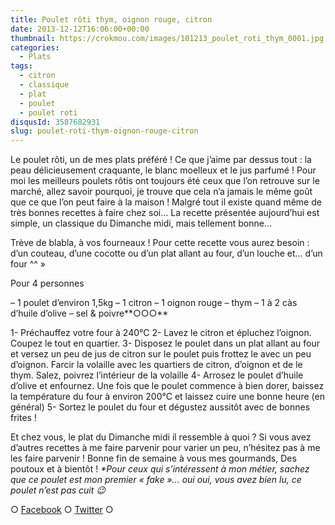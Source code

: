 ```yaml
---
title: Poulet rôti thym, oignon rouge, citron
date: 2013-12-12T16:06:00+00:00
thumbnail: https://crokmou.com/images/101213_poulet_roti_thym_0001.jpg
categories:
  - Plats
tags:
  - citron
  - classique
  - plat
  - poulet
  - poulet roti
disqusId: 3587682931
slug: poulet-roti-thym-oignon-rouge-citron
---
```


Le poulet rôti, un de mes plats préféré ! Ce que j’aime par dessus tout : la peau délicieusement craquante, le blanc moelleux et le jus parfumé ! Pour moi les meilleurs poulets rôtis ont toujours été ceux que l’on retrouve sur le marché, allez savoir pourquoi, je trouve que cela n’a jamais le même goût que ce que l’on peut faire à la maison ! Malgré tout il existe quand même de très bonnes recettes à faire chez soi… La recette présentée aujourd’hui est simple, un classique du Dimanche midi, mais tellement bonne…

Trève de blabla, à vos fourneaux ! Pour cette recette vous aurez besoin : d’un couteau, d’une cocotte ou d’un plat allant au four, d’un louche et… d’un four ^^ »

Pour 4 personnes

– 1 poulet d’environ 1,5kg
– 1 citron
– 1 oignon rouge
– thym
– 1 à 2 càs d’huile d’olive
– sel & poivre**○○○**

1- Préchauffez votre four à 240°C
2- Lavez le citron et épluchez l’oignon. Coupez le tout en quartier.
3- Disposez le poulet dans un plat allant au four et versez un peu de jus de citron sur le poulet puis frottez le avec un peu d’oignon. Farcir la volaille avec les quartiers de citron, d’oignon et de le thym. Salez, poivrez l’intérieur de la volaille
4- Arrosez le poulet d’huile d’olive et enfournez. Une fois que le poulet commence à bien dorer, baissez la température du four à environ 200°C et laissez cuire une bonne heure (en général)
5- Sortez le poulet du four et dégustez aussitôt avec de bonnes frites !

Et chez vous, le plat du Dimanche midi il ressemble à quoi ? Si vous avez d’autres recettes à me faire parvenir pour varier un peu, n’hésitez pas à me les faire parvenir ! Bonne fin de semaine à vous mes gourmands, Des poutoux et à bientôt ! _*Pour ceux qui s’intéressent à mon métier, sachez que ce poulet est mon premier « fake »… oui oui, vous avez bien lu, ce poulet n’est pas cuit 😉_

○ [Facebook](https://www.facebook.com/crokmou.blog) ○ [Twitter](https://twitter.com/Crokmou) ○